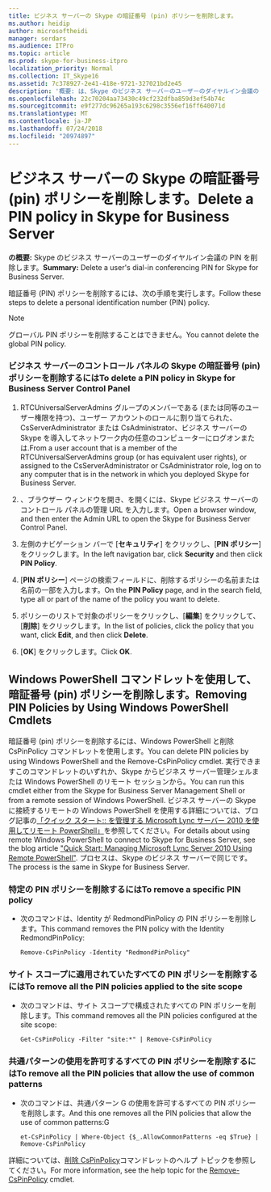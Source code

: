 ```yaml
---
title: ビジネス サーバーの Skype の暗証番号 (pin) ポリシーを削除します。
ms.author: heidip
author: microsoftheidi
manager: serdars
ms.audience: ITPro
ms.topic: article
ms.prod: skype-for-business-itpro
localization_priority: Normal
ms.collection: IT_Skype16
ms.assetid: 7c378927-2e41-418e-9721-327021bd2e45
description: '概要: は、Skype のビジネス サーバーのユーザーのダイヤルイン会議の PIN を削除します。'
ms.openlocfilehash: 22c70204aa73430c49cf232dfba859d3ef54b74c
ms.sourcegitcommit: e9f277dc96265a193c6298c3556ef16ff640071d
ms.translationtype: MT
ms.contentlocale: ja-JP
ms.lasthandoff: 07/24/2018
ms.locfileid: "20974897"
---
```

# <a name="delete-a-pin-policy-in-skype-for-business-server"></a><span data-ttu-id="4dd12-103">ビジネス サーバーの Skype の暗証番号 (pin) ポリシーを削除します。</span><span class="sxs-lookup"><span data-stu-id="4dd12-103">Delete a PIN policy in Skype for Business Server</span></span>
 
<span data-ttu-id="4dd12-104">**の概要:** Skype のビジネス サーバーのユーザーのダイヤルイン会議の PIN を削除します。</span><span class="sxs-lookup"><span data-stu-id="4dd12-104">**Summary:** Delete a user's dial-in conferencing PIN for Skype for Business Server.</span></span>
  
<span data-ttu-id="4dd12-105">暗証番号 (PIN) ポリシーを削除するには、次の手順を実行します。</span><span class="sxs-lookup"><span data-stu-id="4dd12-105">Follow these steps to delete a personal identification number (PIN) policy.</span></span>
  
> [!NOTE]
> <span data-ttu-id="4dd12-106">グローバル PIN ポリシーを削除することはできません。</span><span class="sxs-lookup"><span data-stu-id="4dd12-106">You cannot delete the global PIN policy.</span></span> 
  
### <a name="to-delete-a-pin-policy-in-skype-for-business-server-control-panel"></a><span data-ttu-id="4dd12-107">ビジネス サーバーのコントロール パネルの Skype の暗証番号 (pin) ポリシーを削除するには</span><span class="sxs-lookup"><span data-stu-id="4dd12-107">To delete a PIN policy in Skype for Business Server Control Panel</span></span>

1.  <span data-ttu-id="4dd12-108">RTCUniversalServerAdmins グループのメンバーである (または同等のユーザー権限を持つ)、ユーザー アカウントのロールに割り当てられた、CsServerAdministrator または CsAdministrator、ビジネス サーバーの Skype を導入してネットワーク内の任意のコンピューターにログオンまたは.</span><span class="sxs-lookup"><span data-stu-id="4dd12-108">From a user account that is a member of the RTCUniversalServerAdmins group (or has equivalent user rights), or assigned to the CsServerAdministrator or CsAdministrator role, log on to any computer that is in the network in which you deployed Skype for Business Server.</span></span>
    
2. <span data-ttu-id="4dd12-109">、ブラウザー ウィンドウを開き、を開くには、Skype ビジネス サーバーのコントロール パネルの管理 URL を入力します。</span><span class="sxs-lookup"><span data-stu-id="4dd12-109">Open a browser window, and then enter the Admin URL to open the Skype for Business Server Control Panel.</span></span>  
    
3. <span data-ttu-id="4dd12-110">左側のナビゲーション バーで [**セキュリティ**] をクリックし、[**PIN ポリシー**] をクリックします。</span><span class="sxs-lookup"><span data-stu-id="4dd12-110">In the left navigation bar, click **Security** and then click **PIN Policy**.</span></span>
    
4. <span data-ttu-id="4dd12-111">[**PIN ポリシー**] ページの検索フィールドに、削除するポリシーの名前または名前の一部を入力します。</span><span class="sxs-lookup"><span data-stu-id="4dd12-111">On the **PIN Policy** page, and in the search field, type all or part of the name of the policy you want to delete.</span></span>
    
5. <span data-ttu-id="4dd12-112">ポリシーのリストで対象のポリシーをクリックし、[**編集**] をクリックして、[**削除**] をクリックします。</span><span class="sxs-lookup"><span data-stu-id="4dd12-112">In the list of policies, click the policy that you want, click **Edit**, and then click **Delete**.</span></span>
    
6. <span data-ttu-id="4dd12-113">[**OK**] をクリックします。</span><span class="sxs-lookup"><span data-stu-id="4dd12-113">Click **OK**.</span></span>
    
## <a name="removing-pin-policies-by-using-windows-powershell-cmdlets"></a><span data-ttu-id="4dd12-114">Windows PowerShell コマンドレットを使用して、暗証番号 (pin) ポリシーを削除します。</span><span class="sxs-lookup"><span data-stu-id="4dd12-114">Removing PIN Policies by Using Windows PowerShell Cmdlets</span></span>

<span data-ttu-id="4dd12-115">暗証番号 (pin) ポリシーを削除するには、Windows PowerShell と削除 CsPinPolicy コマンドレットを使用します。</span><span class="sxs-lookup"><span data-stu-id="4dd12-115">You can delete PIN policies by using Windows PowerShell and the Remove-CsPinPolicy cmdlet.</span></span> <span data-ttu-id="4dd12-116">実行できますこのコマンドレットのいずれか、Skype からビジネス サーバー管理シェルまたは Windows PowerShell のリモート セッションから。</span><span class="sxs-lookup"><span data-stu-id="4dd12-116">You can run this cmdlet either from the Skype for Business Server Management Shell or from a remote session of Windows PowerShell.</span></span> <span data-ttu-id="4dd12-117">ビジネス サーバーの Skype に接続するリモートの Windows PowerShell を使用する詳細については、ブログ記事の[「クイック スタート:: を管理する Microsoft Lync サーバー 2010 を使用してリモート PowerShell」](https://go.microsoft.com/fwlink/p/?linkId=255876)を参照してください。</span><span class="sxs-lookup"><span data-stu-id="4dd12-117">For details about using remote Windows PowerShell to connect to Skype for Business Server, see the blog article ["Quick Start: Managing Microsoft Lync Server 2010 Using Remote PowerShell"](https://go.microsoft.com/fwlink/p/?linkId=255876).</span></span> <span data-ttu-id="4dd12-118">プロセスは、Skype のビジネス サーバーで同じです。</span><span class="sxs-lookup"><span data-stu-id="4dd12-118">The process is the same in Skype for Business Server.</span></span>
  
### <a name="to-remove-a-specific-pin-policy"></a><span data-ttu-id="4dd12-119">特定の PIN ポリシーを削除するには</span><span class="sxs-lookup"><span data-stu-id="4dd12-119">To remove a specific PIN policy</span></span>

- <span data-ttu-id="4dd12-120">次のコマンドは、Identity が RedmondPinPolicy の PIN ポリシーを削除します。</span><span class="sxs-lookup"><span data-stu-id="4dd12-120">This command removes the PIN policy with the Identity RedmondPinPolicy:</span></span>
    
  ```
  Remove-CsPinPolicy -Identity "RedmondPinPolicy"
  ```

### <a name="to-remove-all-the-pin-policies-applied-to-the-site-scope"></a><span data-ttu-id="4dd12-121">サイト スコープに適用されていたすべての PIN ポリシーを削除するには</span><span class="sxs-lookup"><span data-stu-id="4dd12-121">To remove all the PIN policies applied to the site scope</span></span>

- <span data-ttu-id="4dd12-122">次のコマンドは、サイト スコープで構成されたすべての PIN ポリシーを削除します。</span><span class="sxs-lookup"><span data-stu-id="4dd12-122">This command removes all the PIN policies configured at the site scope:</span></span>
    
  ```
  Get-CsPinPolicy -Filter "site:*" | Remove-CsPinPolicy
  ```

### <a name="to-remove-all-the-pin-policies-that-allow-the-use-of-common-patterns"></a><span data-ttu-id="4dd12-123">共通パターンの使用を許可するすべての PIN ポリシーを削除するには</span><span class="sxs-lookup"><span data-stu-id="4dd12-123">To remove all the PIN policies that allow the use of common patterns</span></span>

- <span data-ttu-id="4dd12-124">次のコマンドは、共通パターン G の使用を許可するすべての PIN ポリシーを削除します。</span><span class="sxs-lookup"><span data-stu-id="4dd12-124">And this one removes all the PIN policies that allow the use of common patterns:G</span></span>
    
  ```
  et-CsPinPolicy | Where-Object {$_.AllowCommonPatterns -eq $True} | Remove-CsPinPolicy
  ```

<span data-ttu-id="4dd12-125">詳細については、[削除 CsPinPolicy](https://docs.microsoft.com/powershell/module/skype/remove-cspinpolicy?view=skype-ps)コマンドレットのヘルプ トピックを参照してください。</span><span class="sxs-lookup"><span data-stu-id="4dd12-125">For more information, see the help topic for the [Remove-CsPinPolicy](https://docs.microsoft.com/powershell/module/skype/remove-cspinpolicy?view=skype-ps) cmdlet.</span></span>
  

